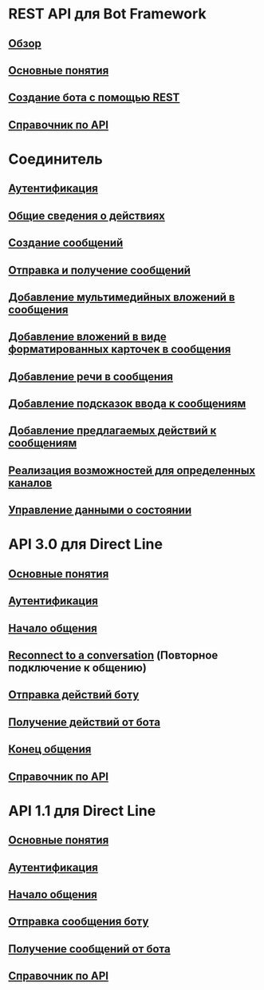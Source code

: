 # REST API для Bot Framework
## [Обзор](bot-framework-rest-overview.md)
## [Основные понятия](bot-framework-rest-connector-concepts.md)
## [Создание бота с помощью REST](~/rest-api/bot-framework-rest-connector-quickstart.md)
## [Справочник по API](bot-framework-rest-connector-api-reference.md)
# Соединитель
## [Аутентификация](bot-framework-rest-connector-authentication.md)
## [Общие сведения о действиях](bot-framework-rest-connector-activities.md)
## [Создание сообщений](bot-framework-rest-connector-create-messages.md)
## [Отправка и получение сообщений](bot-framework-rest-connector-send-and-receive-messages.md)
## [Добавление мультимедийных вложений в сообщения](bot-framework-rest-connector-add-media-attachments.md)
## [Добавление вложений в виде форматированных карточек в сообщения](bot-framework-rest-connector-add-rich-cards.md)
## [Добавление речи в сообщения](bot-framework-rest-connector-text-to-speech.md)
## [Добавление подсказок ввода к сообщениям](bot-framework-rest-connector-add-input-hints.md)
## [Добавление предлагаемых действий к сообщениям](bot-framework-rest-connector-add-suggested-actions.md)
## [Реализация возможностей для определенных каналов](bot-framework-rest-connector-channeldata.md)
## [Управление данными о состоянии](bot-framework-rest-state.md)
# API 3.0 для Direct Line
## [Основные понятия](bot-framework-rest-direct-line-3-0-concepts.md)
## [Аутентификация](bot-framework-rest-direct-line-3-0-authentication.md)
## [Начало общения](bot-framework-rest-direct-line-3-0-start-conversation.md)
## [Reconnect to a conversation](bot-framework-rest-direct-line-3-0-reconnect-to-conversation.md) (Повторное подключение к общению)
## [Отправка действий боту](bot-framework-rest-direct-line-3-0-send-activity.md)
## [Получение действий от бота](bot-framework-rest-direct-line-3-0-receive-activities.md)
## [Конец общения](bot-framework-rest-direct-line-3-0-end-conversation.md)
## [Справочник по API](bot-framework-rest-direct-line-3-0-api-reference.md)
# API 1.1 для Direct Line
## [Основные понятия](bot-framework-rest-direct-line-1-1-concepts.md)
## [Аутентификация](bot-framework-rest-direct-line-1-1-authentication.md)
## [Начало общения](bot-framework-rest-direct-line-1-1-start-conversation.md)
## [Отправка сообщения боту](bot-framework-rest-direct-line-1-1-send-message.md)
## [Получение сообщений от бота](bot-framework-rest-direct-line-1-1-receive-messages.md)
## [Справочник по API](bot-framework-rest-direct-line-1-1-api-reference.md)
